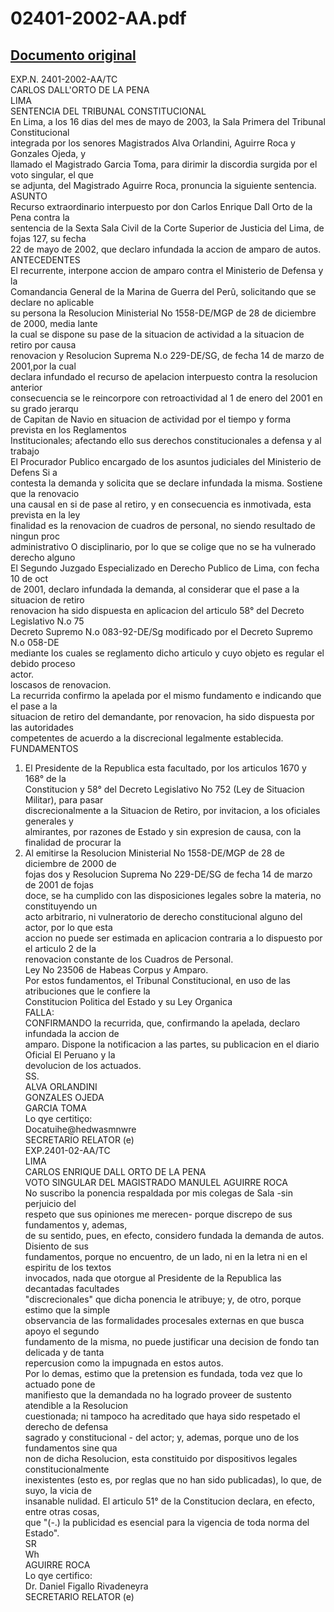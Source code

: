 
02401-2002-AA.pdf
=================
  
[Documento original](https://tc.gob.pe/jurisprudencia/2003/02401-2002-AA.pdf)  
---  
EXP.N. 2401-2002-AA/TC  
CARLOS DALL'ORTO DE LA PENA  
LIMA  
SENTENCIA DEL TRIBUNAL CONSTITUCIONAL  
En Lima, a los 16 dias del mes de mayo de 2003, la Sala Primera del Tribunal Constitucional  
integrada por los senores Magistrados Alva Orlandini, Aguirre Roca y Gonzales Ojeda, y  
llamado el Magistrado Garcia Toma, para dirimir la discordia surgida por el voto singular, el que  
se adjunta, del Magistrado Aguirre Roca, pronuncia la siguiente sentencia.  
ASUNTO  
Recurso extraordinario interpuesto por don Carlos Enrique Dall Orto de la Pena contra la  
sentencia de la Sexta Sala Civil de la Corte Superior de Justicia del Lima, de fojas 127, su fecha  
22 de mayo de 2002, que declaro infundada la accion de amparo de autos.  
ANTECEDENTES  
El recurrente, interpone accion de amparo contra el Ministerio de Defensa y la  
Comandancia General de la Marina de Guerra del Perû, solicitando que se declare no aplicable  
su persona la Resolucion Ministerial No 1558-DE/MGP de 28 de diciembre de 2000, media lante  
la cual se dispone su pase de la situacion de actividad a la situacion de retiro por causa  
renovacion y Resolucion Suprema N.o 229-DE/SG, de fecha 14 de marzo de 2001,por la cual  
declara infundado el recurso de apelacion interpuesto contra la resolucion anterior  
consecuencia se le reincorpore con retroactividad al 1 de enero del 2001 en su grado jerarqu  
de Capitan de Navio en situacion de actividad por el tiempo y forma prevista en los Reglamentos  
Institucionales; afectando ello sus derechos constitucionales a defensa y al trabajo  
El Procurador Publico encargado de los asuntos judiciales del Ministerio de Defens Si a  
contesta la demanda y solicita que se declare infundada la misma. Sostiene que la renovacio  
una causal en si de pase al retiro, y en consecuencia es inmotivada, esta prevista en la ley  
finalidad es la renovacion de cuadros de personal, no siendo resultado de ningun proc  
administrativo O disciplinario, por lo que se colige que no se ha vulnerado derecho alguno  
El Segundo Juzgado Especializado en Derecho Publico de Lima, con fecha 10 de oct  
de 2001, declaro infundada la demanda, al considerar que el pase a la situacion de retiro  
renovacion ha sido dispuesta en aplicacion del articulo 58° del Decreto Legislativo N.o 75  
Decreto Supremo N.o 083-92-DE/Sg modificado por el Decreto Supremo N.o 058-DE  
mediante los cuales se reglamento dicho articulo y cuyo objeto es regular el debido proceso  
actor.  
loscasos de renovacion.  
La recurrida confirmo la apelada por el mismo fundamento e indicando que el pase a la  
situacion de retiro del demandante, por renovacion, ha sido dispuesta por las autoridades  
competentes de acuerdo a la discrecional legalmente establecida.  
FUNDAMENTOS  
1. El Presidente de la Republica esta facultado, por los articulos 1670 y 168° de la  
Constitucion y 58° del Decreto Legislativo No 752 (Ley de Situacion Militar), para pasar  
discrecionalmente a la Situacion de Retiro, por invitacion, a los oficiales generales y  
almirantes, por razones de Estado y sin expresion de causa, con la finalidad de procurar la  
2. Al emitirse la Resolucion Ministerial No 1558-DE/MGP de 28 de diciembre de 2000 de  
fojas dos y Resolucion Suprema No 229-DE/SG de fecha 14 de marzo de 2001 de fojas  
doce, se ha cumplido con las disposiciones legales sobre la materia, no constituyendo un  
acto arbitrario, ni vulneratorio de derecho constitucional alguno del actor, por lo que esta  
accion no puede ser estimada en aplicacion contraria a lo dispuesto por el articulo 2 de la  
renovacion constante de los Cuadros de Personal.  
Ley No 23506 de Habeas Corpus y Amparo.  
Por estos fundamentos, el Tribunal Constitucional, en uso de las atribuciones que le confiere la  
Constitucion Politica del Estado y su Ley Organica  
FALLA:  
CONFIRMANDO la recurrida, que, confirmando la apelada, declaro infundada la accion de  
amparo. Dispone la notificacion a las partes, su publicacion en el diario Oficial El Peruano y la  
devolucion de los actuados.  
SS.  
ALVA ORLANDINI  
GONZALES OJEDA  
GARCIA TOMA  
Lo qye certitiço:  
Docatuihe@hedwasmnwre  
SECRETARIO RELATOR (e)  
EXP.2401-02-AA/TC  
LIMA  
CARLOS ENRIQUE DALL ORTO DE LA PENA  
VOTO SINGULAR DEL MAGISTRADO MANULEL AGUIRRE ROCA  
No suscribo la ponencia respaldada por mis colegas de Sala -sin perjuicio del  
respeto que sus opiniones me merecen- porque discrepo de sus fundamentos y, ademas,  
de su sentido, pues, en efecto, considero fundada la demanda de autos. Disiento de sus  
fundamentos, porque no encuentro, de un lado, ni en la letra ni en el espiritu de los textos  
invocados, nada que otorgue al Presidente de la Republica las decantadas facultades  
"discrecionales" que dicha ponencia le atribuye; y, de otro, porque estimo que la simple  
observancia de las formalidades procesales externas en que busca apoyo el segundo  
fundamento de la misma, no puede justificar una decision de fondo tan delicada y de tanta  
repercusion como la impugnada en estos autos.  
Por lo demas, estimo que la pretension es fundada, toda vez que lo actuado pone de  
manifiesto que la demandada no ha logrado proveer de sustento atendible a la Resolucion  
cuestionada; ni tampoco ha acreditado que haya sido respetado el derecho de defensa  
sagrado y constitucional - del actor; y, ademas, porque uno de los fundamentos sine qua  
non de dicha Resolucion, esta constituido por dispositivos legales constitucionalmente  
inexistentes (esto es, por reglas que no han sido publicadas), lo que, de suyo, la vicia de  
insanable nulidad. El articulo 51° de la Constitucion declara, en efecto, entre otras cosas,  
que "(-.) la publicidad es esencial para la vigencia de toda norma del Estado".  
SR  
Wh  
AGUIRRE ROCA  
Lo qye certifico:  
Dr. Daniel Figallo Rivadeneyra  
SECRETARIO RELATOR (e)
